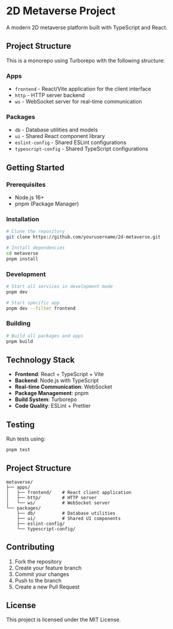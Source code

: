 # 2D Metaverse Project

A modern 2D metaverse platform built with TypeScript and React.

## Project Structure

This is a monorepo using Turborepo with the following structure:

### Apps
- `frontend` - React/Vite application for the client interface
- `http` - HTTP server backend
- `ws` - WebSocket server for real-time communication

### Packages
- `db` - Database utilities and models
- `ui` - Shared React component library
- `eslint-config` - Shared ESLint configurations
- `typescript-config` - Shared TypeScript configurations

## Getting Started

### Prerequisites
- Node.js 16+
- pnpm (Package Manager)

### Installation
```sh
# Clone the repository
git clone https://github.com/yourusername/2d-metaverse.git

# Install dependencies
cd metaverse
pnpm install
```

### Development
```sh
# Start all services in development mode
pnpm dev

# Start specific app
pnpm dev --filter frontend
```

### Building
```sh
# Build all packages and apps
pnpm build
```

## Technology Stack

- **Frontend**: React + TypeScript + Vite
- **Backend**: Node.js with TypeScript
- **Real-time Communication**: WebSocket
- **Package Management**: pnpm
- **Build System**: Turborepo
- **Code Quality**: ESLint + Prettier

## Testing

Run tests using:
```sh
pnpm test
```

## Project Structure

```
metaverse/
├── apps/
│   ├── frontend/    # React client application
│   ├── http/        # HTTP server
│   └── ws/          # WebSocket server
└── packages/
    ├── db/          # Database utilities
    ├── ui/          # Shared UI components
    ├── eslint-config/
    └── typescript-config/
```

## Contributing

1. Fork the repository
2. Create your feature branch
3. Commit your changes
4. Push to the branch
5. Create a new Pull Request

## License

This project is licensed under the MIT License.